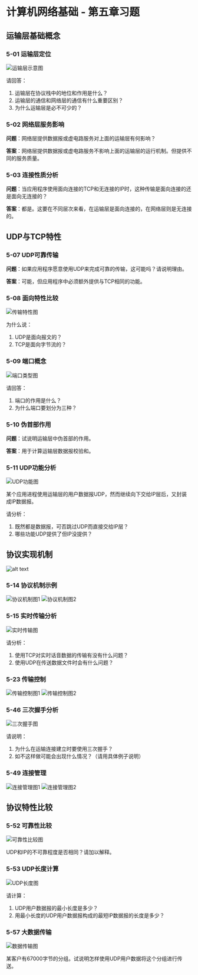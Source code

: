 # 计算机网络基础 - 第五章习题

## 运输层基础概念
### 5-01 运输层定位
![运输层示意图](assets/question/image.png)

请回答：
1. 运输层在协议栈中的地位和作用是什么？
2. 运输层的通信和网络层的通信有什么重要区别？
3. 为什么运输层是必不可少的？

### 5-02 网络层服务影响
**问题**：网络层提供数据报或虚电路服务对上面的运输层有何影响？

**答案**：网络层提供数据报或虚电路服务不影响上面的运输层的运行机制。但提供不同的服务质量。

### 5-03 连接性质分析
**问题**：当应用程序使用面向连接的TCP和无连接的IP时，这种传输是面向连接的还是面向无连接的？

**答案**：都是。这要在不同层次来看，在运输层是面向连接的，在网络层则是无连接的。

## UDP与TCP特性
### 5-07 UDP可靠传输
**问题**：如果应用程序愿意使用UDP来完成可靠的传输，这可能吗？请说明理由。

**答案**：可能，但应用程序中必须额外提供与TCP相同的功能。

### 5-08 面向特性比较
![传输特性图](assets/question/image-1.png)

为什么说：
1. UDP是面向报文的？
2. TCP是面向字节流的？

### 5-09 端口概念
![端口类型图](assets/question/image-2.png)

请回答：
1. 端口的作用是什么？
2. 为什么端口要划分为三种？

### 5-10 伪首部作用
**问题**：试说明运输层中伪首部的作用。

**答案**：用于计算运输层数据报校验和。

### 5-11 UDP功能分析
![UDP功能图](assets/question/image-3.png)

某个应用进程使用运输层的用户数据报UDP，然而继续向下交给IP层后，又封装成IP数据报。

请分析：
1. 既然都是数据报，可否跳过UDP而直接交给IP层？
2. 哪些功能UDP提供了但IP没提供？

## 协议实现机制
![alt text](assets/question/image-16.png)
### 5-14 协议机制示例
![协议机制图1](assets/question/image-4.png)
![协议机制图2](assets/question/image-5.png)


### 5-15 实时传输分析
![实时传输图](assets/question/image-6.png)

请分析：
1. 使用TCP对实时话音数据的传输有没有什么问题？
2. 使用UDP在传送数据文件时会有什么问题？

### 5-23 传输控制
![传输控制图1](assets/question/image-7.png)
![传输控制图2](assets/question/image-8.png)

### 5-46 三次握手分析
![三次握手图](assets/question/image-9.png)

请说明：
1. 为什么在运输连接建立时要使用三次握手？
2. 如不这样做可能会出现什么情况？（请用具体例子说明）

### 5-49 连接管理
![连接管理图1](assets/question/image-10.png)
![连接管理图2](assets/question/image-11.png)

## 协议特性比较
### 5-52 可靠性比较
![可靠性比较图](assets/question/image-12.png)

UDP和IP的不可靠程度是否相同？请加以解释。

### 5-53 UDP长度计算
![UDP长度图](assets/question/image-13.png)

请计算：
1. UDP用户数据报的最小长度是多少？
2. 用最小长度的UDP用户数据报构成的最短IP数据报的长度是多少？

### 5-57 大数据传输
![数据传输图](assets/question/image-14.png)

某客户有67000字节的分组。试说明怎样使用UDP用户数据将这个分组进行传送。
